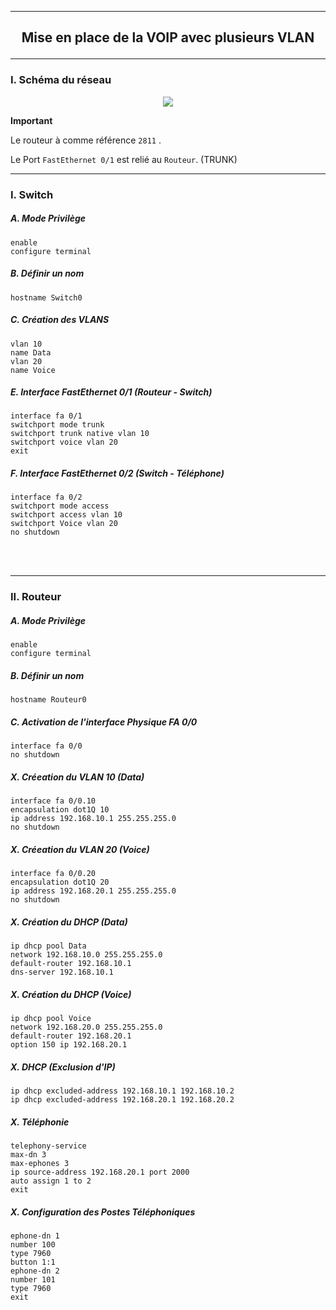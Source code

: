 ------------------------------------------------------------------------------------------------------------------------------------------------------------------------------------------------
## <p align='center'> Mise en place de la VOIP avec plusieurs VLAN</p>

------------------------------------------------------------------------------------------------------------------------------------------------------------------------------------------------
### I. Schéma du réseau

<p align='center'>
  <img src='https://github.com/dexter74/Cisco/assets/35907/7d667d4c-083d-41dd-84e3-8ad27cb62b92' /> </center>
</p>

**Important**

Le routeur à comme référence `2811` .

Le Port `FastEthernet 0/1` est relié au `Routeur`. (TRUNK)


------------------------------------------------------------------------------------------------------------------------------------------------------------------------------------------------
### I. Switch
##### A. Mode Privilège
```
enable
configure terminal
```

##### B. Définir un nom
```
hostname Switch0
```

##### C. Création des VLANS
```
vlan 10
name Data
vlan 20
name Voice
```

##### E. Interface FastEthernet 0/1 (Routeur - Switch)
```
interface fa 0/1
switchport mode trunk
switchport trunk native vlan 10
switchport voice vlan 20
exit
```
##### F. Interface FastEthernet 0/2 (Switch - Téléphone)
```
interface fa 0/2
switchport mode access
switchport access vlan 10
switchport Voice vlan 20
no shutdown
```

<br />
<br />


------------------------------------------------------------------------------------------------------------------------------------------------------------------------------------------------
### II. Routeur
##### A. Mode Privilège
```
enable
configure terminal
```

##### B. Définir un nom
```
hostname Routeur0
```

##### C. Activation de l'interface Physique FA 0/0
```
interface fa 0/0
no shutdown
```

##### X. Créeation du VLAN 10 (Data)
```
interface fa 0/0.10
encapsulation dot1Q 10
ip address 192.168.10.1 255.255.255.0
no shutdown
```

##### X. Créeation du VLAN 20 (Voice)
```
interface fa 0/0.20
encapsulation dot1Q 20
ip address 192.168.20.1 255.255.255.0
no shutdown
```

##### X. Création du DHCP (Data)
```
ip dhcp pool Data
network 192.168.10.0 255.255.255.0
default-router 192.168.10.1
dns-server 192.168.10.1
```

##### X. Création du DHCP (Voice)
```
ip dhcp pool Voice
network 192.168.20.0 255.255.255.0
default-router 192.168.20.1
option 150 ip 192.168.20.1
```

##### X. DHCP (Exclusion d'IP)
```
ip dhcp excluded-address 192.168.10.1 192.168.10.2
ip dhcp excluded-address 192.168.20.1 192.168.20.2
```

##### X. Téléphonie
```
telephony-service
max-dn 3
max-ephones 3
ip source-address 192.168.20.1 port 2000
auto assign 1 to 2
exit
```

##### X. Configuration des Postes Téléphoniques
```
ephone-dn 1
number 100
type 7960
button 1:1
ephone-dn 2
number 101
type 7960
exit
```
